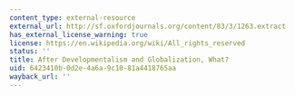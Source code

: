 ```yaml
---
content_type: external-resource
external_url: http://sf.oxfordjournals.org/content/83/3/1263.extract
has_external_license_warning: true
license: https://en.wikipedia.org/wiki/All_rights_reserved
status: ''
title: After Developmentalism and Globalization, What?
uid: 6423410b-0d2e-4a6a-9c10-81a4418765aa
wayback_url: ''
---
```


